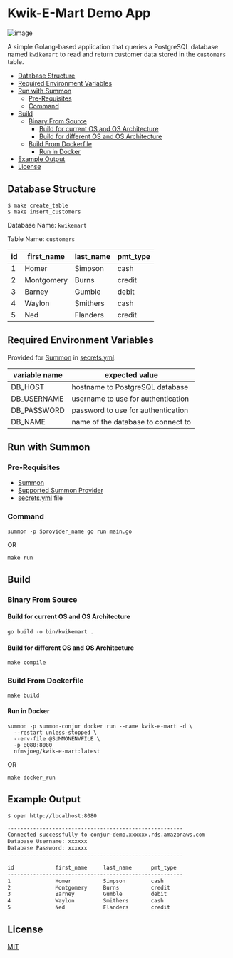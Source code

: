 # Kwik-E-Mart Demo App <!-- omit in toc -->

![image](https://user-images.githubusercontent.com/1924063/140587139-4e42d91a-1db4-4bc6-a3a8-c66874d56f08.png)

A simple Golang-based application that queries a PostgreSQL database named `kwikemart` to read and return customer data stored in the `customers` table.

- [Database Structure](#database-structure)
- [Required Environment Variables](#required-environment-variables)
- [Run with Summon](#run-with-summon)
  - [Pre-Requisites](#pre-requisites)
  - [Command](#command)
- [Build](#build)
  - [Binary From Source](#binary-from-source)
    - [Build for current OS and OS Architecture](#build-for-current-os-and-os-architecture)
    - [Build for different OS and OS Architecture](#build-for-different-os-and-os-architecture)
  - [Build From Dockerfile](#build-from-dockerfile)
    - [Run in Docker](#run-in-docker)
- [Example Output](#example-output)
- [License](#license)

## Database Structure

```shell
$ make create_table
$ make insert_customers
```

Database Name: `kwikemart`

Table Name: `customers`

|id|first_name|last_name|pmt_type|
|-|-|-|-|
|1|Homer|Simpson|cash|
|2|Montgomery|Burns|credit|
|3|Barney|Gumble|debit|
|4|Waylon|Smithers|cash|
|5|Ned|Flanders|credit|

## Required Environment Variables

Provided for [Summon](https://cyberark.github.io/summon) in [secrets.yml](secrets.yml).

|variable name|expected value|
|-|-|
|DB_HOST|hostname to PostgreSQL database|
|DB_USERNAME|username to use for authentication|
|DB_PASSWORD|password to use for authentication|
|DB_NAME|name of the database to connect to|

## Run with Summon

### Pre-Requisites

* [Summon](https://cyberark.github.io/summon)
* [Supported Summon Provider](https://cyberark.github.io/summon/#providers)
* [secrets.yml](secrets.yml) file

### Command

```shell
summon -p $provider_name go run main.go
```

OR

```shell
make run
```

## Build

### Binary From Source

#### Build for current OS and OS Architecture

```shell
go build -o bin/kwikemart .
```

#### Build for different OS and OS Architecture

```shell
make compile
```

### Build From Dockerfile

```shell
make build
```

#### Run in Docker

```shell
summon -p summon-conjur docker run --name kwik-e-mart -d \
  --restart unless-stopped \
  --env-file @SUMMONENVFILE \
  -p 8080:8080
  nfmsjoeg/kwik-e-mart:latest
```

OR

```shell
make docker_run
```

## Example Output

```shell
$ open http://localhost:8080
```

```html
-------------------------------------------------------
Connected successfully to conjur-demo.xxxxxx.rds.amazonaws.com
Database Username: xxxxxx
Database Password: xxxxxx
-------------------------------------------------------

id             first_name     last_name      pmt_type
-------------------------------------------------------
1              Homer          Simpson        cash
2              Montgomery     Burns          credit
3              Barney         Gumble         debit
4              Waylon         Smithers       cash
5              Ned            Flanders       credit

```

## License

[MIT](LICENSE)
